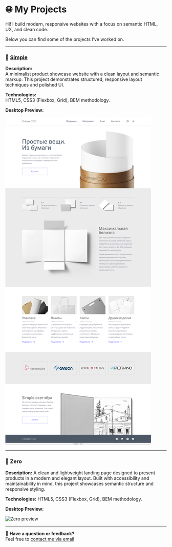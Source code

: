 # 🌐 My Projects

Hi! I build modern, responsive websites with a focus on semantic HTML, UX, and clean code.

Below you can find some of the projects I’ve worked on.

---

### 🧱 [Simple](https://ilya33-s.github.io/Portfolio/Simple/)
**Description:**  
A minimalist product showcase website with a clean layout and semantic markup. This project demonstrates structured, responsive layout techniques and polished UI.

**Technologies:**  
HTML5, CSS3 (Flexbox, Grid), BEM methodology.

**Desktop Preview:**

![Simple preview](Simple/Preview_Desktop.png)

---

### 🎨 Zero
**Description:**
A clean and lightweight landing page designed to present products in a modern and elegant layout. Built with accessibility and maintainability in mind, this project showcases semantic structure and responsive styling.

**Technologies:**
HTML5, CSS3 (Flexbox, Grid), BEM methodology.

**Desktop Preview:**

![Zero preview](Zero/Preview_Desktop.png)

---

💬 **Have a question or feedback?**  
Feel free to [contact me via email](mailto:ilya.kroft@gmail.com)
